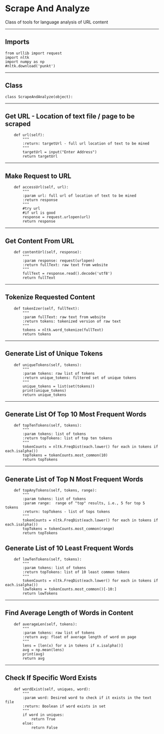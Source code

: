 # Scrape And Analyze
Class of tools for language analysis of URL content
________________________________________________________________________________________________________________________________________
## Imports
```Python3
from urllib import request
import nltk
import numpy as np
#nltk.download('punkt')
```

________________________________________________________________________________________________________________________________________
## Class

```Python3
class ScrapeAndAnalyze(object):
```

________________________________________________________________________________________________________________________________________
## Get URL - Location of text file / page to be scraped

```Python3
    def url(self):
        """
        :return: targetUrl - full url location of text to be mined
        """
        targetUrl = input("Enter Address")
        return targetUrl
```

________________________________________________________________________________________________________________________________________
## Make Request to URL

```Python3
    def accessUrl(self, url):
        """
        :param url: full url of location of text to be mined
        :return response
        """
        #try url
        #if url is good
        response = request.urlopen(url)
        return response
```

________________________________________________________________________________________________________________________________________
## Get Content From URL

```Python3
    def contentUrl(self, response):
        """
        :param response: request(urlopen)
        :return fullText: raw text from website
        """
        fullText = response.read().decode('utf8')
        return fullText
```

________________________________________________________________________________________________________________________________________
## Tokenize Requested Content

```Python3
    def tokenIzer(self, fullText):
        """
        :param fullText: raw text from website
        :return tokens: tokenized version of raw text
        """
        tokens = nltk.word_tokenize(fullText)
        return tokens
```
________________________________________________________________________________________________________________________________________

## Generate List of Unique Tokens

```Python3
    def uniqueTokens(self, tokens):
        """
        :param tokens: raw list of tokens
        :return unique_tokens: filtered set of unique tokens
        """
        unique_tokens = list(set(tokens))
        print(unique_tokens)
        return unique_tokens
```

________________________________________________________________________________________________________________________________________
## Generate List Of Top 10 Most Frequent Words

```Python3
    def topTenTokens(self, tokens):
        """
        :param tokens: list of tokens
        :return topTokens: list of top ten tokens
        """
        tokenCounts = nltk.FreqDist(each.lower() for each in tokens if each.isalpha())
        topTokens = tokenCounts.most_common(10)
        return topTokens
```

________________________________________________________________________________________________________________________________________

## Generate List of Top N Most Frequent Words

```Python3
    def topAnyTokens(self, tokens, range):
        """
        :param tokens: list of tokens
        :param range:  range of "top" results, i.e., 5 for top 5 tokens
        :return: topTokens - list of tops tokens
        """
        tokenCounts = nltk.FreqDist(each.lower() for each in tokens if each.isalpha())
        topTokens = tokenCounts.most_common(range)
        return topTokens
```


## Generate List of 10 Least Frequent Words
```Python3
    def lowTenTokens(self, tokens):
        """
        :param tokens: list of tokens
        :return topTokens: list of 10 least common tokens
        """
        tokenCounts = nltk.FreqDist(each.lower() for each in tokens if each.isalpha())
        lowTokens = tokenCounts.most_common()[-10:]
        return lowTokens
```

________________________________________________________________________________________________________________________________________

## Find Average Length of Words in Content

```Python3
    def averageLen(self, tokens):
        """
        :param tokens: raw list of tokens
        :return avg: float of average length of word on page
        """
        lens = [len(x) for x in tokens if x.isalpha()]
        avg = np.mean(lens)
        print(avg)
        return avg
```
________________________________________________________________________________________________________________________________________

## Check If Specific Word Exists 

```Python3
    def wordExist(self, uniques, word):
        """
        :param word: Desired word to check if it exists in the text file
        :return: Boolean if word exists in set
        """
        if word in uniques:
            return True
        else:
            return False
```
